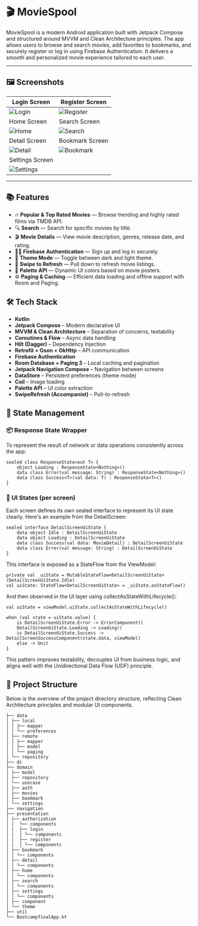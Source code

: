 # 🎬 MovieSpool

MovieSpool is a modern Android application built with Jetpack Compose and structured around MVVM and Clean Architecture principles. The app allows users to browse and search movies, add favorites to bookmarks, and securely register or log in using Firebase Authentication. It delivers a smooth and personalized movie experience tailored to each user.

---

## 🖼️ Screenshots

| Login Screen                            | Register Screen                         |
|-----------------------------------------|-----------------------------------------|
| ![Login](assets/login_screen.png)       | ![Register](assets/register_screen.png) |
| Home Screen                             | Search Screen                           |
| ![Home](assets/home_screen.png)         | ![Search](assets/search_screen.png)     |
| Detail Screen                           | Bookmark Screen                         |
| ![Detail](assets/detail_screen.png)     | ![Bookmark](assets/bookmark_screen.png) |
| Settings Screen                         |
| ![Settings](assets/settings_screen.png) |
---

## 📚 Features

- 🔥 **Popular & Top Rated Movies** — Browse trending and highly rated films via TMDB API.
- 🔍 **Search** — Search for specific movies by title.
- 🎬 **Movie Details** — View movie description, genres, release date, and rating.
- 🧑‍💼 **Firebase Authentication** — Sign up and log in securely.
- 🌙 **Theme Mode** — Toggle between dark and light theme.
- 🔄 **Swipe to Refresh** — Pull down to refresh movie listings.
- 🎨 **Palette API** — Dynamic UI colors based on movie posters.
- ⚙️ **Paging & Caching** — Efficient data loading and offline support with Room and Paging.

## 🛠️ Tech Stack

- **Kotlin**
- **Jetpack Compose** – Modern declarative UI
- **MVVM & Clean Architecture** – Separation of concerns, testability
- **Coroutines & Flow** – Async data handling
- **Hilt (Dagger)** – Dependency Injection
- **Retrofit + Gson + OkHttp** – API communication
- **Firebase Authentication**
- **Room Database + Paging 3** – Local caching and pagination
- **Jetpack Navigation Compose** – Navigation between screens
- **DataStore** – Persistent preferences (theme mode)
- **Coil** – Image loading
- **Palette API** – UI color extraction
- **SwipeRefresh (Accompanist)** – Pull-to-refresh

## 🧠 State Management
### 📦 Response State Wrapper

To represent the result of network or data operations consistently across the app:
```
sealed class ResponseState<out T> {
    object Loading : ResponseState<Nothing>()
    data class Error(val message: String) : ResponseState<Nothing>()
    data class Success<T>(val data: T) : ResponseState<T>()
}
```

### 🧩 UI States (per screen)
Each screen defines its own sealed interface to represent its UI state clearly. Here's an example from the DetailScreen:
```
sealed interface DetailScreenUiState {
    data object Idle : DetailScreenUiState
    data object Loading : DetailScreenUiState
    data class Success(val data: MovieDetail) : DetailScreenUiState
    data class Error(val message: String) : DetailScreenUiState
}
```
This interface is exposed as a StateFlow from the ViewModel:
```
private val _uiState = MutableStateFlow<DetailScreenUiState>(DetailScreenUiState.Idle)
val uiState: StateFlow<DetailScreenUiState> = _uiState.asStateFlow()
```

And then observed in the UI layer using collectAsStateWithLifecycle():

```
val uiState = viewModel.uiState.collectAsStateWithLifecycle()

when (val state = uiState.value) {
    is DetailScreenUiState.Error -> ErrorComponent()
    DetailScreenUiState.Loading -> Loading()
    is DetailScreenUiState.Success -> DetailScreenSuccessComponent(state.data, viewModel)
    else -> Unit
}
```
This pattern improves testability, decouples UI from business logic, and aligns well with the Unidirectional Data Flow (UDF) principle.

## 📂 Project Structure
Below is the overview of the project directory structure, reflecting Clean Architecture principles and modular UI components.
```
├── data
│ ├── local
│ │ ├── mapper
│ │ └── preferences
│ ├── remote
│ │ ├── mapper
│ │ ├── model
│ │ └── paging
│ └── repository
├── di
├── domain
│ ├── model
│ ├── repository
│ └── usecase
│ ├── auth
│ ├── movies
│ ├── bookmark
│ └── settings
├── navigation
├── presentation
│ ├── authorization
│ |  └── components
│ |  ├── login
│ |  │ └── components
│ |  ├── register
│ |  │ └── components
│ ├── bookmark
│ │ └── components
│ ├── detail
│ │ └── components
│ ├── home
│ │ └── components
│ ├── search
│ │ └── components
│ ├── settings
│ │ └── components
│ ├── component
│ └── theme
├── util
└── BootcampfinalApp.kt
```